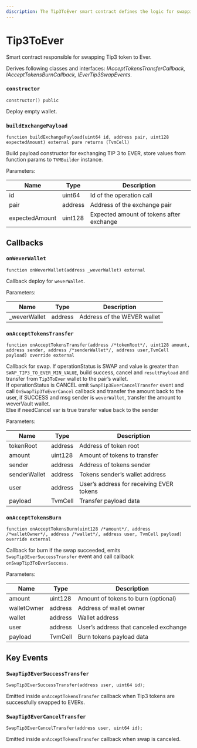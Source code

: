 ```yaml
---
discription: The Tip3ToEver smart contract defines the logic for swapping Tip3 To Ever.
---
```


# Tip3ToEver

Smart contract responsible for swapping Tip3 token to Ever.

Derives following classes and interfaces: *IAcceptTokensTransferCallback, IAcceptTokensBurnCallback, IEverTip3SwapEvents*.

### **`constructor`** 

```
constructor() public
```

Deploy empty wallet.

### **`buildExchangePayload`** 

```
function buildExchangePayload(uint64 id, address pair, uint128 expectedAmount) external pure returns (TvmCell)
```

Build payload constructor for exchanging TIP 3 to EVER, store values from function params to `TVMBuilder` instance.

Parameters:

| Name           | Type    | Description                              |
|----------------|---------|------------------------------------------|
| id             | uint64  | Id of the operation call                 |
| pair           | address | Address of the exchange pair             |
| expectedAmount | uint128 | Expected amount of tokens after exchange |

## Callbacks

### **`onWeverWallet`** 

```
function onWeverWallet(address _weverWallet) external
```

Callback deploy for `weverWallet`.

Parameters:

| Name         | Type    | Description                 |
|--------------|---------|-----------------------------|
| _weverWallet | address | Address of the WEVER wallet |

### **`onAcceptTokensTransfer`** 

```
function onAcceptTokensTransfer(address /*tokenRoot*/, uint128 amount, address sender, address /*senderWallet*/, address user,TvmCell payload) override external
```

Callback for swap. If operationStatus is SWAP and value is greater than `SWAP_TIP3_TO_EVER_MIN_VALUE`, build success, cancel and `resultPayload` and transfer from `Tip3ToEver` wallet to the pair’s wallet.    
If operationStatus is CANCEL emit `SwapTip3EverCancelTransfer` event and call `OnSwapTip3ToEverCancel` callback and transfer the amount back to the user, if SUCCESS and msg sender is `weverWallet`, transfer the amount to weverVault wallet.    
Else if needCancel var is true transfer value back to the sender

Parameters:

| Name         | Type     | Description                               |
|--------------|----------|-------------------------------------------|
| tokenRoot    | address  | Address of token root                     |
| amount       | uint128  | Amount of tokens to transfer              |
| sender       | address  | Address of tokens sender                  |
| senderWallet | address  | Tokens sender’s wallet address            |
| user         | address  | User’s address for receiving EVER tokens  |
| payload      | TvmCell  | Transfer payload data                     |

### **`onAcceptTokensBurn`** 

```
function onAcceptTokensBurn(uint128 /*amount*/, address /*walletOwner*/, address /*wallet*/, address user, TvmCell payload) override external
```

Callback for burn if the swap succeeded, emits `SwapTip3EverSuccessTransfer` event and call callback `onSwapTip3ToEverSuccess`.

Parameters:

| Name        | Type     | Description                            |
|-------------|----------|----------------------------------------|
| amount      | uint128  | Amount of tokens to burn (optional)    |
| walletOwner | address  | Address of wallet owner                |
| wallet      | address  | Wallet address                         |
| user        | address  | User’s address that canceled exchange  |
| payload     | TvmCell  | Burn tokens payload data               |

## Key Events

### **`SwapTip3EverSuccessTransfer`**

```
SwapTip3EverSuccessTransfer(address user, uint64 id);
```

Emitted inside `onAcceptTokensTransfer` callback when Tip3 tokens are successfully swapped to EVERs.

### **`SwapTip3EverCancelTransfer`**

```
SwapTip3EverCancelTransfer(address user, uint64 id);
```

Emitted inside `onAcceptTokensTransfer` callback when swap is canceled.

